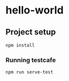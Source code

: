 # hello-world

## Project setup
```
npm install
```

### Running testcafe

```
npm run serve-test
```
